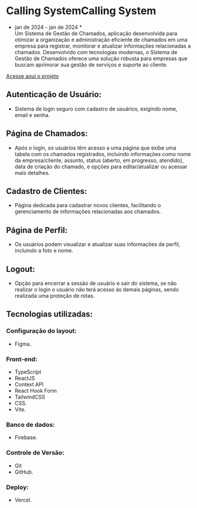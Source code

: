 # Calling SystemCalling System
* jan de 2024 - jan de 2024 * <br>
Um Sistema de Gestão de Chamados, aplicação desenvolvida para otimizar a organização e administração eficiente de chamados em uma empresa para registrar, monitorar e atualizar informações relacionadas a chamados.
Desenvolvido com tecnologias modernas, o Sistema de Gestão de Chamados oferece uma solução robusta para empresas que buscam aprimorar sua gestão de serviços e suporte ao cliente.

[Acesse aqui o projeto](https://calling-systems-firebase-app.vercel.app/)

## Autenticação de Usuário: 
- Sistema de login seguro com cadastro de usuários, exigindo nome, email e senha.

## Página de Chamados: 
- Após o login, os usuários têm acesso a uma página que exibe uma tabela com os chamados registrados, incluindo informações como nome da empresa/cliente, assunto, status (aberto, em progresso, atendido), data de criação do chamado, e opções para editar/atualizar ou acessar mais detalhes.

## Cadastro de Clientes: 
- Página dedicada para cadastrar novos clientes, facilitando o gerenciamento de informações relacionadas aos chamados.

## Página de Perfil: 
- Os usuários podem visualizar e atualizar suas informações de perfil, incluindo a foto e nome.

## Logout: 
- Opção para encerrar a sessão de usuário e sair do sistema, se não realizar o login o usuário não terá acesso às demais páginas, sendo realizada uma proteção de rotas.

## Tecnologias utilizadas:

### Configuração do layout: 
- Figma.

### Front-end:
- TypeScript
- ReactJS
- Context API
- React Hook Form
- TailwindCSS
- CSS.
- Vite.

### Banco de dados:
- Firebase.

### Controle de Versão: 
- Git
- GitHub.

### Deploy:
- Vercel.
